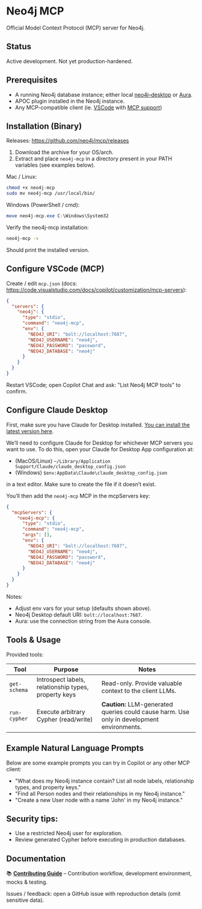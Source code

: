 # Neo4j MCP

Official Model Context Protocol (MCP) server for Neo4j.

## Status

Active development. Not yet production-hardened.

## Prerequisites

- A running Neo4j database instance; either local [neo4j–desktop](https://neo4j.com/download/) or [Aura](https://neo4j.com/product/auradb/).
- APOC plugin installed in the Neo4j instance.
- Any MCP-compatible client (ie. [VSCode](https://code.visualstudio.com/) with [MCP support](https://code.visualstudio.com/docs/copilot/customization/mcp-servers))

## Installation (Binary)

Releases: https://github.com/neo4j/mcp/releases

1. Download the archive for your OS/arch.
2. Extract and place `neo4j-mcp` in a directory present in your PATH variables (see examples below).

Mac / Linux:

```bash
chmod +x neo4j-mcp
sudo mv neo4j-mcp /usr/local/bin/
```

Windows (PowerShell / cmd):

```powershell
move neo4j-mcp.exe C:\Windows\System32
```

Verify the neo4j-mcp installation:

```bash
neo4j-mcp -v
```

Should print the installed version.

## Configure VSCode (MCP)

Create / edit `mcp.json` (docs: https://code.visualstudio.com/docs/copilot/customization/mcp-servers):

```json
{
  "servers": {
    "neo4j": {
      "type": "stdio",
      "command": "neo4j-mcp",
      "env": {
        "NEO4J_URI": "bolt://localhost:7687",
        "NEO4J_USERNAME": "neo4j",
        "NEO4J_PASSWORD": "password",
        "NEO4J_DATABASE": "neo4j"
      }
    }
  }
}
```

Restart VSCode; open Copilot Chat and ask: "List Neo4j MCP tools" to confirm.

## Configure Claude Desktop

First, make sure you have Claude for Desktop installed. [You can install the latest version here](https://claude.ai/download).

We’ll need to configure Claude for Desktop for whichever MCP servers you want to use. To do this, open your Claude for Desktop App configuration at:

- (MacOS/Linux) `~/Library/Application Support/Claude/claude_desktop_config.json`
- (Windows) `$env:AppData\Claude\claude_desktop_config.json`

in a text editor. Make sure to create the file if it doesn’t exist.

You’ll then add the `neo4j-mcp` MCP in the mcpServers key:

```json
{
  "mcpServers": {
    "neo4j-mcp": {
      "type": "stdio",
      "command": "neo4j-mcp",
      "args": [],
      "env": {
        "NEO4J_URI": "bolt://localhost:7687",
        "NEO4J_USERNAME": "neo4j",
        "NEO4J_PASSWORD": "password",
        "NEO4J_DATABASE": "neo4j"
      }
    }
  }
}
```

Notes:

- Adjust env vars for your setup (defaults shown above).
- Neo4j Desktop default URI: `bolt://localhost:7687`.
- Aura: use the connection string from the Aura console.

## Tools & Usage

Provided tools:

| Tool         | Purpose                                              | Notes                                                                                      |
| ------------ | ---------------------------------------------------- | ------------------------------------------------------------------------------------------ |
| `get-schema` | Introspect labels, relationship types, property keys | Read-only. Provide valuable context to the client LLMs.                                    |
| `run-cypher` | Execute arbitrary Cypher (read/write)                | **Caution:** LLM-generated queries could cause harm. Use only in development environments. |

## Example Natural Language Prompts

Below are some example prompts you can try in Copilot or any other MCP client:

- "What does my Neo4j instance contain? List all node labels, relationship types, and property keys."
- "Find all Person nodes and their relationships in my Neo4j instance."
- "Create a new User node with a name 'John' in my Neo4j instance."

## Security tips:

- Use a restricted Neo4j user for exploration.
- Review generated Cypher before executing in production databases.

## Documentation

📚 **[Contributing Guide](CONTRIBUTING.md)** – Contribution workflow, development environment, mocks & testing.

Issues / feedback: open a GitHub issue with reproduction details (omit sensitive data).
